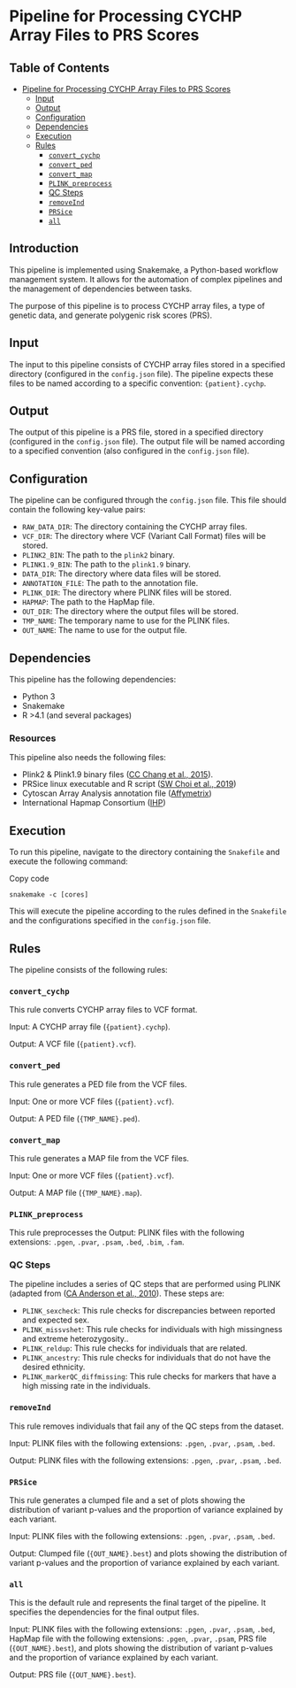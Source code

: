 # Pipeline for Processing CYCHP Array Files to PRS Scores

## Table of Contents

-   [Pipeline for Processing CYCHP Array Files to PRS Scores](#pipeline-for-processing-cychp-array-files-to-prs-scores)
    -   [Input](#input)
    -   [Output](#output)
    -   [Configuration](#configuration)
    -   [Dependencies](#dependencies)
    -   [Execution](execution)
    -   [Rules](#rules)
        -   [`convert_cychp`](#convert_cychp)
        -   [`convert_ped`](#convert_ped)
        -   [`convert_map`](#convert_map)
        -   [`PLINK_preprocess`](#plink_preprocess)
        -   [QC Steps](#qc-steps)
        -   [`removeInd`](#removeind)
        -   [`PRSice`](#PRSice)
        -   [`all`](#all)

## Introduction

This pipeline is implemented using Snakemake, a Python-based workflow management system. It allows for the automation of complex pipelines and the management of dependencies between tasks.

The purpose of this pipeline is to process CYCHP array files, a type of genetic data, and generate polygenic risk scores (PRS).

## Input

The input to this pipeline consists of CYCHP array files stored in a specified directory (configured in the `config.json` file). The pipeline expects these files to be named according to a specific convention: `{patient}.cychp`.

## Output

The output of this pipeline is a PRS file, stored in a specified directory (configured in the `config.json` file). The output file will be named according to a specified convention (also configured in the `config.json` file).

## Configuration

The pipeline can be configured through the `config.json` file. This file should contain the following key-value pairs:

-   `RAW_DATA_DIR`: The directory containing the CYCHP array files.
-   `VCF_DIR`: The directory where VCF (Variant Call Format) files will be stored.
-   `PLINK2_BIN`: The path to the `plink2` binary.
-   `PLINK1.9_BIN`: The path to the `plink1.9` binary.
-   `DATA_DIR`: The directory where data files will be stored.
-   `ANNOTATION_FILE`: The path to the annotation file.
-   `PLINK_DIR`: The directory where PLINK files will be stored.
-   `HAPMAP`: The path to the HapMap file.
-   `OUT_DIR`: The directory where the output files will be stored.
-  `TMP_NAME`: The temporary name to use for the PLINK files.
-   `OUT_NAME`: The name to use for the output file.

## Dependencies

This pipeline has the following dependencies:

-   Python 3
-   Snakemake
-   R >4.1 (and several packages)
 

### Resources

This pipeline also needs the following files:

- Plink2 & Plink1.9 binary files ([CC Chang et al., 2015](https://academic.oup.com/gigascience/article/4/1/s13742-015-0047-8/2707533)).
- PRSice linux executable and R script ([SW Choi et al., 2019](https://academic.oup.com/gigascience/article/8/7/giz082/5532407))
- Cytoscan Array Analysis annotation file ([Affymetrix](https://www.affymetrix.com/api/downloads/na33/genotyping/))
-  International Hapmap Consortium ([IHP](https://www.genome.gov/10001688/international-hapmap-project)) 
 

## Execution

To run this pipeline, navigate to the directory containing the `Snakefile` and execute the following command:

Copy code

`snakemake -c [cores]` 

This will execute the pipeline according to the rules defined in the `Snakefile` and the configurations specified in the `config.json` file.

## Rules

The pipeline consists of the following rules:

### `convert_cychp`

This rule converts CYCHP array files to VCF format.

Input: A CYCHP array file (`{patient}.cychp`).

Output: A VCF file (`{patient}.vcf`).

### `convert_ped`

This rule generates a PED file from the VCF files.

Input: One or more VCF files (`{patient}.vcf`).

Output: A PED file (`{TMP_NAME}.ped`).

### `convert_map`

This rule generates a MAP file from the VCF files.

Input: One or more VCF files (`{patient}.vcf`).

Output: A MAP file (`{TMP_NAME}.map`).

### `PLINK_preprocess`

This rule preprocesses the
Output: PLINK files with the following extensions: `.pgen`, `.pvar`, `.psam`, `.bed`, `.bim`, `.fam`.

### QC Steps
The pipeline includes a series of QC steps that are performed using PLINK (adapted from ([CA Anderson et al., 2010](https://pubmed.ncbi.nlm.nih.gov/21085122/)). These steps are:

-   `PLINK_sexcheck`: This rule checks for discrepancies between reported and expected sex.
-   `PLINK_missvshet`: This rule checks for individuals with high missingness and extreme heterozygosity..
-   `PLINK_reldup`:  This rule checks for individuals that are related. 
-  `PLINK_ancestry`: This rule checks for individuals that do not have the desired ethnicity.
-  `PLINK_markerQC_diffmissing`: This rule checks for markers that have a high missing rate in the individuals. 

### `removeInd`

This rule removes individuals that fail any of the QC steps from the dataset.

Input: PLINK files with the following extensions: `.pgen`, `.pvar`, `.psam`, `.bed`.

Output: PLINK files with the following extensions: `.pgen`, `.pvar`, `.psam`, `.bed`.


### `PRSice`

This rule generates a clumped file and a set of plots showing the distribution of variant p-values and the proportion of variance explained by each variant.

Input: PLINK files with the following extensions: `.pgen`, `.pvar`, `.psam`, `.bed`.

Output: Clumped file (`{OUT_NAME}.best`) and plots showing the distribution of variant p-values and the proportion of variance explained by each variant.

### `all`

This is the default rule and represents the final target of the pipeline. It specifies the dependencies for the final output files.

Input: PLINK files with the following extensions: `.pgen`, `.pvar`, `.psam`, `.bed`, HapMap file with the following extensions: `.pgen`, `.pvar`, `.psam`, PRS file (`{OUT_NAME}.best`), and plots showing the distribution of variant p-values and the proportion of variance explained by each variant.

Output: PRS file (`{OUT_NAME}.best`).
